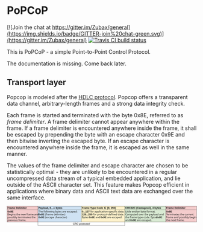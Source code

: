 # PoPCoP

[![Join the chat at https://gitter.im/Zubax/general](https://img.shields.io/badge/GITTER-join%20chat-green.svg)](https://gitter.im/Zubax/general)
[![Travis CI build status](https://travis-ci.org/Zubax/popcop.svg?branch=master)](https://travis-ci.org/Zubax/popcop)

This is PoPCoP - a simple Point-to-Point Control Protocol.

The documentation is missing. Come back later.

## Transport layer

Popcop is modeled after the [HDLC protocol](https://en.wikipedia.org/wiki/High-Level_Data_Link_Control).
Popcop offers a transparent data channel, arbitrary-length frames and a strong data integrity check.

Each frame is started and terminated with the byte 0x8E, referred to as *frame delimiter*.
A frame delimiter cannot appear anywhere within the frame.
If a frame delimiter is encountered anywhere inside the frame, it shall be escaped
by prepending the byte with an escape character 0x9E and then bitwise inverting the escaped byte.
If an escape character is encountered anywhere inside the frame, it is escaped as well in the same manner.

The values of the frame delimiter and escape character are chosen to be statistically optimal -
they are unlikely to be encountered in a regular uncompressed data stream of a typical embedded application,
and lie outside of the ASCII character set.
This feature makes Popcop efficient in applications where binary data and ASCII text data are exchanged over
the same interface.

![Alt text](popcop_frame_format.svg)
